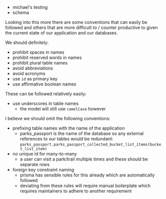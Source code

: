 -  michael's testing
- schema

Looking into this more there are some conventions that can easily be followed and others that are more difficult to / counter productive to given the current state of our application and our databases.

We should definitely:
- prohibit spaces in names
- prohibit reserved words in names
- prohibit plural table names
- avoid abbreviations
- avoid acronyms
- use `id` as primary key
- use affirmative boolean names

These can be followed relatively easily:
- use underscores in table names
	- the model will still use `camelCase` however


I believe we should omit the following conventions:
- prefixing table names with the name of the application
	- parks_passport is the name of the database so any external references to our tables would be redundant: `parks_passport.parks_passport_collected_bucket_list_items(bucket_list_item)`
- no unique id for many-to-many
	- a user can visit a park/trail multiple times and these should be separate rows
- foreign key constraint naming
	- prisma has sensible rules for this already which are automatically followed
	- deviating from these rules will require manual boilerplate which requires maintainers to adhere to another requirement



